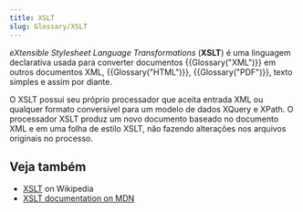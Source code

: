 ```yaml
---
title: XSLT
slug: Glossary/XSLT
---
```


_eXtensible Stylesheet Language Transformations_ (**XSLT**) é uma linguagem declarativa usada para converter documentos {{Glossary("XML")}} em outros documentos XML, {{Glossary("HTML")}}, {{Glossary("PDF")}}, texto simples e assim por diante.

O XSLT possui seu próprio processador que aceita entrada XML ou qualquer formato conversível para um modelo de dados XQuery e XPath. O processador XSLT produz um novo documento baseado no documento XML e em uma folha de estilo XSLT, não fazendo alterações nos arquivos originais no processo. 

## Veja também

- [XSLT](https://pt.wikipedia.org/wiki/XSLT) on Wikipedia
- [XSLT documentation on MDN](/pt-BR/docs/Web/XSLT)

